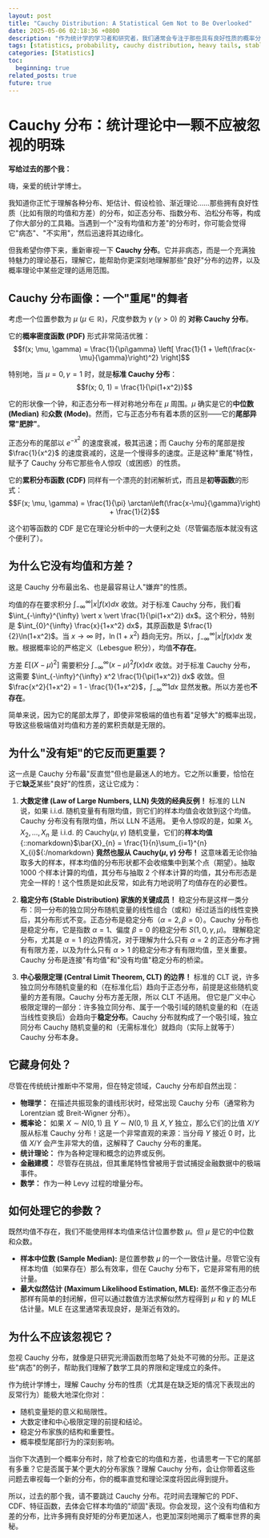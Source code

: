 ```yaml
---
layout: post
title: "Cauchy Distribution: A Statistical Gem Not to Be Overlooked"
date: 2025-05-06 02:18:36 +0800
description: "作为统计学的学习者和研究者，我们通常会专注于那些具有良好性质的概率分布，它们拥有清晰定义的均值和方差，完美契合我们常用的统计工具和强大定理。正是在这种对\"良好\"分布的偏爱下，我曾错误地将 Cauchy 分布——这个以\"没有定义的均值和方差\"而著称的分布——视为一个仅用于理论反例、缺乏实际价值的\"病态\"存在，并因此对其独特而深刻的理论意义有所忽视。如今我意识到，这种忽视是一个巨大的遗憾。Cauchy 分布并非病态，而是概率理论结构中一个至关重要的边界案例，它的\"缺乏矩\"特性恰恰深刻地揭示了概率分布尾部行为的极端影响，是理解大数定律、中心极限定理以及整个稳定分布家族的关键。这篇文档，正是写给过去的那个我，以及所有可能因此而低估 Cauchy 分布价值的同行，旨在拨开其表象，展现这个没有均值和方差的对称分布在统计理论中所蕴含的独特魅力和不应被忽视的重要性。"
tags: [statistics, probability, cauchy distribution, heavy tails, stable distribution, law of large numbers, central limit theorem]
categories: [Statistics]
toc:
  beginning: true
related_posts: true
future: true
---
```


# Cauchy 分布：统计理论中一颗不应被忽视的明珠

**写给过去的那个我：**

嗨，亲爱的统计学博士。

我知道你正忙于理解各种分布、矩估计、假设检验、渐近理论……那些拥有良好性质（比如有限的均值和方差）的分布，如正态分布、指数分布、泊松分布等，构成了你大部分的工具箱。当遇到一个"没有均值和方差"的分布时，你可能会觉得它"病态"、"不实用"，然后迅速将其边缘化。

但我希望你停下来，重新审视一下 **Cauchy 分布**。它并非病态，而是一个充满独特魅力的理论基石，理解它，能帮助你更深刻地理解那些"良好"分布的边界，以及概率理论中某些定理的适用范围。

## Cauchy 分布画像：一个"重尾"的舞者

考虑一个位置参数为 $\mu$ ($\mu \in \mathbb{R}$)，尺度参数为 $\gamma$ ($\gamma > 0$) 的 **对称 Cauchy 分布**。

它的**概率密度函数 (PDF)** 形式非常简洁优雅：
$$f(x; \mu, \gamma) = \frac{1}{\pi\gamma} \left[ \frac{1}{1 + \left(\frac{x-\mu}{\gamma}\right)^2} \right]$$

特别地，当 $\mu = 0, \gamma = 1$ 时，就是**标准 Cauchy 分布**：
$$f(x; 0, 1) = \frac{1}{\pi(1+x^2)}$$

它的形状像一个钟，和正态分布一样对称地分布在 $\mu$ 周围。$\mu$ 确实是它的**中位数 (Median)** 和**众数 (Mode)**。然而，它与正态分布有着本质的区别——它的**尾部异常"肥胖"**。

正态分布的尾部以 $e^{-x^2}$ 的速度衰减，极其迅速；而 Cauchy 分布的尾部是按 $\frac{1}{x^2}$ 的速度衰减的，这是一个慢得多的速度。正是这种"重尾"特性，赋予了 Cauchy 分布它那些令人惊叹（或困惑）的性质。

它的**累积分布函数 (CDF)** 同样有一个漂亮的封闭解析式，而且是**初等函数**的形式：
$$F(x; \mu, \gamma) = \frac{1}{\pi} \arctan\left(\frac{x-\mu}{\gamma}\right) + \frac{1}{2}$$

这个初等函数的 CDF 是它在理论分析中的一大便利之处（尽管偏态版本就没有这个便利了）。

## 为什么它没有均值和方差？

这是 Cauchy 分布最出名、也是最容易让人"嫌弃"的性质。

均值的存在要求积分 $\int_{-\infty}^{\infty} \vert x \vert f(x) dx$ 收敛。对于标准 Cauchy 分布，我们看 $\int_{-\infty}^{\infty} \vert x \vert \frac{1}{\pi(1+x^2)} dx$。这个积分，特别是 $\int_{0}^{\infty} \frac{x}{1+x^2} dx$，其原函数是 $\frac{1}{2}\ln(1+x^2)$。当 $x \to \infty$ 时，$\ln(1+x^2)$ 趋向无穷。所以，$\int_{-\infty}^{\infty} \vert x \vert f(x) dx$ 发散。根据概率论的严格定义（Lebesgue 积分），均值**不存在**。

方差 $E[(X-\mu)^2]$ 需要积分 $\int_{-\infty}^{\infty} (x-\mu)^2 f(x) dx$ 收敛。对于标准 Cauchy 分布，这需要 $\int_{-\infty}^{\infty} x^2 \frac{1}{\pi(1+x^2)} dx$ 收敛。但 $\frac{x^2}{1+x^2} = 1 - \frac{1}{1+x^2}$，$\int_{-\infty}^{\infty} 1 dx$ 显然发散。所以方差也**不存在**。

简单来说，因为它的尾部太厚了，即使非常极端的值也有着"足够大"的概率出现，导致这些极端值对均值和方差的累积贡献是无限的。

## 为什么"没有矩"的它反而更重要？

这一点是 Cauchy 分布最"反直觉"但也是最迷人的地方。它之所以重要，恰恰在于它**缺乏**某些"良好"的性质，这让它成为：

1.  **大数定律 (Law of Large Numbers, LLN) 失效的经典反例！**
    标准的 LLN 说，如果 i.i.d. 随机变量有有限均值，则它们的样本均值会收敛到这个均值。Cauchy 分布没有有限均值，所以 LLN 不适用。
    更令人惊叹的是，如果 $X_1, X_2, \dots, X_n$ 是 i.i.d. 的 Cauchy$(\mu, \gamma)$ 随机变量，它们的**样本均值** {::nomarkdown}$\bar{X}_{n} = \frac{1}{n}\sum_{i=1}^{n} X_{i}${:/nomarkdown} **竟然也服从 Cauchy$(\mu, \gamma)$ 分布！**
    这意味着无论你抽取多大的样本，样本均值的分布形状都不会收缩集中到某个点（期望）。抽取 1000 个样本计算的均值，其分布与抽取 2 个样本计算的均值，其分布形态是完全一样的！这个性质是如此反常，如此有力地说明了均值存在的必要性。

2.  **稳定分布 (Stable Distribution) 家族的关键成员！**
    稳定分布是这样一类分布：同一分布的独立同分布随机变量的线性组合（或和）经过适当的线性变换后，其分布形式不变。正态分布是稳定分布（$\alpha=2, \beta=0$）。Cauchy 分布也是稳定分布，它是指数 $\alpha=1$、偏度 $\beta=0$ 的稳定分布 $S(1, 0, \gamma, \mu)$。
    理解稳定分布，尤其是 $\alpha=1$ 的边界情况，对于理解为什么只有 $\alpha=2$ 的正态分布才拥有有限方差，以及为什么只有 $\alpha > 1$ 的稳定分布才有有限均值，至关重要。Cauchy 分布是连接"有均值"和"没有均值"稳定分布的桥梁。

3.  **中心极限定理 (Central Limit Theorem, CLT) 的边界！**
    标准的 CLT 说，许多独立同分布随机变量的和（在标准化后）趋向于正态分布，前提是这些随机变量的方差有限。Cauchy 分布方差无限，所以 CLT 不适用。
    但它是广义中心极限定理的一部分：许多独立同分布、属于一个吸引域的随机变量的和（在适当线性变换后）会趋向于**稳定分布**。Cauchy 分布就构成了一个吸引域，独立同分布 Cauchy 随机变量的和（无需标准化）就趋向（实际上就等于）Cauchy 分布本身。

## 它藏身何处？

尽管在传统统计推断中不常用，但在特定领域，Cauchy 分布却自然出现：

*   **物理学：** 在描述共振现象的谱线形状时，经常出现 Cauchy 分布（通常称为 Lorentzian 或 Breit-Wigner 分布）。
*   **概率论：** 如果 $X \sim N(0, 1)$ 且 $Y \sim N(0, 1)$ 且 $X, Y$ 独立，那么它们的比值 $X/Y$ 服从标准 Cauchy 分布！这是一个非常直观的来源：当分母 $Y$ 接近 0 时，比值 $X/Y$ 会产生非常大的值，这解释了 Cauchy 分布的重尾。
*   **统计理论：** 作为各种定理和概念的边界或反例。
*   **金融建模：** 尽管存在挑战，但其重尾特性曾被用于尝试捕捉金融数据中的极端事件。
*   **数学：** 作为一种 Levy 过程的增量分布。

## 如何处理它的参数？

既然均值不存在，我们不能使用样本均值来估计位置参数 $\mu$。但 $\mu$ 是它的中位数和众数。

*   **样本中位数 (Sample Median):** 是位置参数 $\mu$ 的一个一致估计量。尽管它没有样本均值（如果存在）那么有效率，但在 Cauchy 分布下，它是非常有用的统计量。
*   **最大似然估计 (Maximum Likelihood Estimation, MLE):** 虽然不像正态分布那样有简单的封闭解，但可以通过数值方法求解似然方程得到 $\mu$ 和 $\gamma$ 的 MLE 估计量。MLE 在这里通常表现良好，是渐近有效的。

## 为什么不应该忽视它？

忽视 Cauchy 分布，就像是只研究光滑函数而忽略了处处不可微的分形。正是这些"病态"的例子，帮助我们理解了数学工具的界限和定理成立的条件。

作为统计学博士，理解 Cauchy 分布的性质（尤其是在缺乏矩的情况下表现出的反常行为）能极大地深化你对：

*   随机变量矩的意义和局限性。
*   大数定律和中心极限定理的前提和结论。
*   稳定分布家族的结构和重要性。
*   概率模型尾部行为的深刻影响。

当你下次遇到一个概率分布时，除了检查它的均值和方差，也请思考一下它的尾部有多重？它是否属于某个更大的分布家族？理解 Cauchy 分布，会让你带着这些问题去审视每一个新的分布，你的概率直觉和理论深度将因此得到提升。

所以，过去的那个我，请不要跳过 Cauchy 分布。花时间去理解它的 PDF、CDF、特征函数，去体会它样本均值的"顽固"表现。你会发现，这个没有均值和方差的分布，比许多拥有良好矩的分布更加迷人，也更加深刻地揭示了概率世界的奥秘。 
